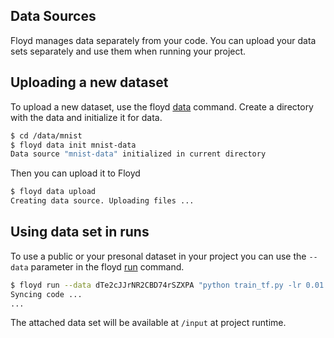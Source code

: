 ## Data Sources

Floyd manages data separately from your code. You can upload your data sets 
separately and use them when running your project.

## Uploading a new dataset

To upload a new dataset, use the floyd [data](../commands/data.md) command.
Create a directory with the data and initialize it for data.

```bash
$ cd /data/mnist
$ floyd data init mnist-data
Data source "mnist-data" initialized in current directory
```
Then you can upload it to Floyd

```bash
$ floyd data upload
Creating data source. Uploading files ...
```

## Using data set in runs

To use a public or your presonal dataset in your project you can use 
the `--data` parameter in the floyd [run](../commands/run.md) command.

```bash
$ floyd run --data dTe2cJJrNR2CBD74rSZXPA "python train_tf.py -lr 0.01 -output /output/model.bin"
Syncing code ...
...
```

The attached data set will be available at `/input` at project runtime.
